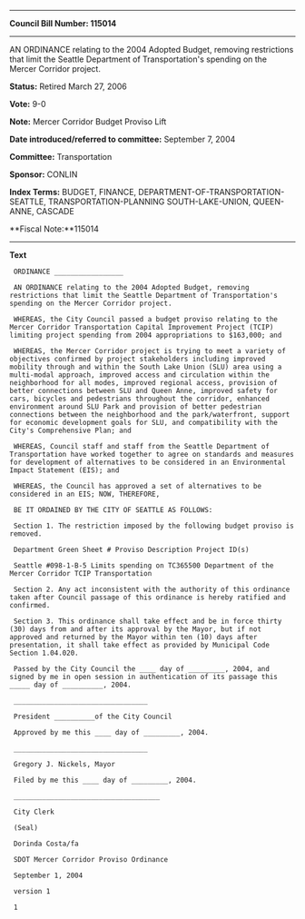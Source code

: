 

********

**Council Bill Number: 115014**
********

 AN ORDINANCE relating to the 2004 Adopted Budget, removing restrictions that limit the Seattle Department of Transportation's spending on the Mercer Corridor project.

**Status:** Retired March 27, 2006
   
**Vote:** 9-0
   
**Note:** Mercer Corridor Budget Proviso Lift

   
**Date introduced/referred to committee:** September 7, 2004
   
**Committee:** Transportation
   
**Sponsor:** CONLIN
   
   
**Index Terms:** BUDGET, FINANCE, DEPARTMENT-OF-TRANSPORTATION-SEATTLE, TRANSPORTATION-PLANNING SOUTH-LAKE-UNION, QUEEN-ANNE, CASCADE

**Fiscal Note:**115014

********

**Text**
   
```
 ORDINANCE _________________

 AN ORDINANCE relating to the 2004 Adopted Budget, removing restrictions that limit the Seattle Department of Transportation's spending on the Mercer Corridor project.

 WHEREAS, the City Council passed a budget proviso relating to the Mercer Corridor Transportation Capital Improvement Project (TCIP) limiting project spending from 2004 appropriations to $163,000; and

 WHEREAS, the Mercer Corridor project is trying to meet a variety of objectives confirmed by project stakeholders including improved mobility through and within the South Lake Union (SLU) area using a multi-modal approach, improved access and circulation within the neighborhood for all modes, improved regional access, provision of better connections between SLU and Queen Anne, improved safety for cars, bicycles and pedestrians throughout the corridor, enhanced environment around SLU Park and provision of better pedestrian connections between the neighborhood and the park/waterfront, support for economic development goals for SLU, and compatibility with the City's Comprehensive Plan; and

 WHEREAS, Council staff and staff from the Seattle Department of Transportation have worked together to agree on standards and measures for development of alternatives to be considered in an Environmental Impact Statement (EIS); and

 WHEREAS, the Council has approved a set of alternatives to be considered in an EIS; NOW, THEREFORE,

 BE IT ORDAINED BY THE CITY OF SEATTLE AS FOLLOWS:

 Section 1. The restriction imposed by the following budget proviso is removed.

 Department Green Sheet # Proviso Description Project ID(s)

 Seattle #098-1-B-5 Limits spending on TC365500 Department of the Mercer Corridor TCIP Transportation

 Section 2. Any act inconsistent with the authority of this ordinance taken after Council passage of this ordinance is hereby ratified and confirmed.

 Section 3. This ordinance shall take effect and be in force thirty (30) days from and after its approval by the Mayor, but if not approved and returned by the Mayor within ten (10) days after presentation, it shall take effect as provided by Municipal Code Section 1.04.020.

 Passed by the City Council the ____ day of _________, 2004, and signed by me in open session in authentication of its passage this _____ day of __________, 2004.

 _________________________________

 President __________of the City Council

 Approved by me this ____ day of _________, 2004.

 _________________________________

 Gregory J. Nickels, Mayor

 Filed by me this ____ day of _________, 2004.

 ____________________________________

 City Clerk

 (Seal)

 Dorinda Costa/fa

 SDOT Mercer Corridor Proviso Ordinance

 September 1, 2004

 version 1

 1

```
